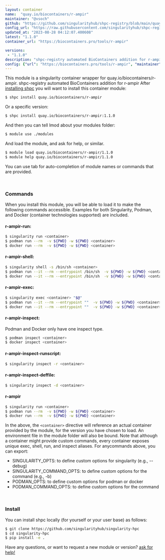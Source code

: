 ```yaml
---
layout: container
name:  "quay.io/biocontainers/r-ampir"
maintainer: "@vsoch"
github: "https://github.com/singularityhub/shpc-registry/blob/main/quay.io/biocontainers/r-ampir/container.yaml"
config_url: "https://raw.githubusercontent.com/singularityhub/shpc-registry/main/quay.io/biocontainers/r-ampir/container.yaml"
updated_at: "2023-08-28 04:12:07.400608"
latest: "1.1.0"
container_url: "https://biocontainers.pro/tools/r-ampir"

versions:
 - "1.1.0"
description: "shpc-registry automated BioContainers addition for r-ampir"
config: {"url": "https://biocontainers.pro/tools/r-ampir", "maintainer": "@vsoch", "description": "shpc-registry automated BioContainers addition for r-ampir", "latest": {"1.1.0": "sha256:6d1190c8d2e6c21ac2121e5a04e08652bbe8aeabc3e431e8b37b8acd660bf543"}, "tags": {"1.1.0": "sha256:6d1190c8d2e6c21ac2121e5a04e08652bbe8aeabc3e431e8b37b8acd660bf543"}, "docker": "quay.io/biocontainers/r-ampir"}
---
```


This module is a singularity container wrapper for quay.io/biocontainers/r-ampir.
shpc-registry automated BioContainers addition for r-ampir
After [installing shpc](#install) you will want to install this container module:


```bash
$ shpc install quay.io/biocontainers/r-ampir
```

Or a specific version:

```bash
$ shpc install quay.io/biocontainers/r-ampir:1.1.0
```

And then you can tell lmod about your modules folder:

```bash
$ module use ./modules
```

And load the module, and ask for help, or similar.

```bash
$ module load quay.io/biocontainers/r-ampir/1.1.0
$ module help quay.io/biocontainers/r-ampir/1.1.0
```

You can use tab for auto-completion of module names or commands that are provided.

<br>

### Commands

When you install this module, you will be able to load it to make the following commands accessible.
Examples for both Singularity, Podman, and Docker (container technologies supported) are included.

#### r-ampir-run:

```bash
$ singularity run <container>
$ podman run --rm  -v ${PWD} -w ${PWD} <container>
$ docker run --rm  -v ${PWD} -w ${PWD} <container>
```

#### r-ampir-shell:

```bash
$ singularity shell -s /bin/sh <container>
$ podman run --it --rm --entrypoint /bin/sh  -v ${PWD} -w ${PWD} <container>
$ docker run --it --rm --entrypoint /bin/sh  -v ${PWD} -w ${PWD} <container>
```

#### r-ampir-exec:

```bash
$ singularity exec <container> "$@"
$ podman run --it --rm --entrypoint ""  -v ${PWD} -w ${PWD} <container> "$@"
$ docker run --it --rm --entrypoint ""  -v ${PWD} -w ${PWD} <container> "$@"
```

#### r-ampir-inspect:

Podman and Docker only have one inspect type.

```bash
$ podman inspect <container>
$ docker inspect <container>
```

#### r-ampir-inspect-runscript:

```bash
$ singularity inspect -r <container>
```

#### r-ampir-inspect-deffile:

```bash
$ singularity inspect -d <container>
```



#### r-ampir

```bash
$ singularity run <container>
$ podman run --rm  -v ${PWD} -w ${PWD} <container>
$ docker run --rm  -v ${PWD} -w ${PWD} <container>
```


In the above, the `<container>` directive will reference an actual container provided
by the module, for the version you have chosen to load. An environment file in the
module folder will also be bound. Note that although a container
might provide custom commands, every container exposes unique exec, shell, run, and
inspect aliases. For anycommands above, you can export:

 - SINGULARITY_OPTS: to define custom options for singularity (e.g., --debug)
 - SINGULARITY_COMMAND_OPTS: to define custom options for the command (e.g., -b)
 - PODMAN_OPTS: to define custom options for podman or docker
 - PODMAN_COMMAND_OPTS: to define custom options for the command

<br>

### Install

You can install shpc locally (for yourself or your user base) as follows:

```bash
$ git clone https://github.com/singularityhub/singularity-hpc
$ cd singularity-hpc
$ pip install -e .
```

Have any questions, or want to request a new module or version? [ask for help!](https://github.com/singularityhub/singularity-hpc/issues)
